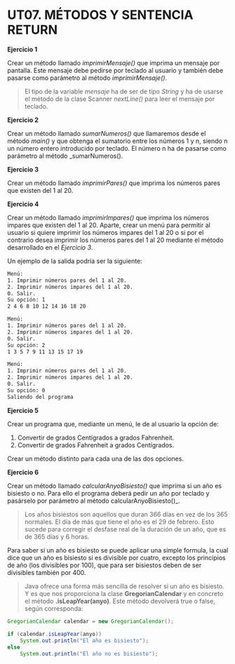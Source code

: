 # UT07. MÉTODOS Y SENTENCIA RETURN


__Ejercicio 1__

Crear un método llamado _imprimirMensaje()_ que imprima un mensaje por pantalla. Este mensaje debe pedirse por teclado al usuario y también debe pasarse como parámetro al método _imprimirMensaje()_.

> El tipo de la variable _mensaje_ ha de ser de tipo _String_ y ha de usarse el método de la clase Scanner _nextLine()_ para leer el mensaje por teclado.

__Ejercicio 2__

Crear un método llamado _sumarNumeros()_ que llamaremos desde el método _main()_ y que obtenga el sumatorio entre los números 1 y n, siendo n un número entero introducido por teclado. El número n ha de pasarse como parámetro al método _sumarNumeros().

__Ejercicio 3__

Crear un método llamado _imprimirPares()_ que imprima los números pares que existen del 1 al 20.

__Ejercicio 4__

Crear un método llamado _imprimirImpares()_ que imprima los números impares que existen del 1 al 20. Aparte, crear un menú para permitir al usuario si quiere imprimir los números impares del 1 al 20 o si por el contrario desea imprimir los números pares del 1 al 20 mediante el método desarrollado en el _Ejercicio 3_.

Un ejemplo de la salida podría ser la siguiente:

```bash
Menú:
1. Imprimir números pares del 1 al 20.
2. Imprimir números impares del 1 al 20.
0. Salir.
Su opción: 1
2 4 6 8 10 12 14 16 18 20

Menú:
1. Imprimir números pares del 1 al 20.
2. Imprimir números impares del 1 al 20.
0. Salir.
Su opción: 2
1 3 5 7 9 11 13 15 17 19

Menú:
1. Imprimir números pares del 1 al 20.
2. Imprimir números impares del 1 al 20.
0. Salir.
Su opción: 0
Saliendo del programa
```

__Ejercicio 5__

Crear un programa que, mediante un menú, le de al usuario la opción de:

1. Convertir de grados Centígrados a grados Fahrenheit.
2. Convertir de grados Fahrenheit a grados Centígrados.

Crear un método distinto para cada una de las dos opciones.


__Ejercicio 6__

Crear un método llamado _calcularAnyoBisiesto()_ que imprima si un año es bisiesto o no. Para ello el programa deberá pedir un año por teclado y pasárselo por parámetro al método calcularAnyoBisiesto()_.

> Los años bisiestos son aquellos que duran 366 días en vez de los 365 normales. El día de más que tiene el año es el 29 de febrero. Esto sucede para corregir el desfase real de la duración de un año, que es de 365 días y 6 horas.

Para saber si un año es bisiesto se puede aplicar una simple formula, la cual dice que un año es bisiesto si es divisible por cuatro, excepto los principios de año (los divisibles por 100), que para ser bisiestos deben de ser divisibles también por 400.

> Java ofrece una forma más sencilla de resolver si un año es bisiesto. Y es que nos proporciona la clase __GregorianCalendar__ y en concreto el método __.isLeapYear(anyo)__. Este método devolverá true o false, según corresponda:

```java
GregorianCalendar calendar = new GregorianCalendar();
 
if (calendar.isLeapYear(anyo))
	System.out.println("El año es bisiesto");
else
	System.out.println("El año no es bisiesto");
```